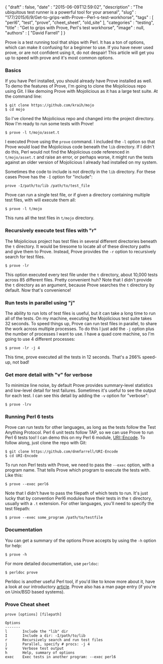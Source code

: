 {
   "draft" : false,
   "date" : "2015-06-09T12:59:02",
   "description" : "The ubiquitous test runner is a powerful tool for your arsenal",
   "slug" : "177/2015/6/9/Get-to-grips-with-Prove--Perl-s-test-workhorse",
   "tags" : [
      "perl6",
      "test",
      "prove",
      "cheet_sheet",
      "old_site"
   ],
   "categories" : "testing",
   "title" : "Get to grips with Prove, Perl's test workhorse",
   "image" : null,
   "authors" : [
      "David Farrell"
   ]
}


Prove is a test running tool that ships with Perl. It has a ton of options, which can make it confusing for a beginner to use. If you have never used prove, or are not confident using it, do not despair! This article will get you up to speed with prove and it's most common options.

### Basics

If you have Perl installed, you should already have Prove installed as well. To demo the features of Prove, I'm going to clone the Mojolicious repo using Git. I like demoing Prove with Mojolicious as it has a large test suite. At the command line:

``` prettyprint
$ git clone https://github.com/kraih/mojo
$ cd mojo
```

So I've cloned the Mojolicious repo and changed into the project directory. Now I'm ready to run some tests with Prove!

``` prettyprint
$ prove -l t/mojo/asset.t
```

I executed Prove using the `prove` command. I included the `-l` option so that Prove would load the Mojolicious code beneath the `lib` directory. If I didn't do this, Perl would not find the Mojolicious code referenced in `t/mojo/asset.t` and raise an error, or perhaps worse, it might run the tests against an older version of Mojolicious I already had installed on my system.

Sometimes the code to include is not directly in the `lib` directory. For these cases Prove has the `-I` option for "include":

``` prettyprint
prove -I/path/to/lib /path/to/test_file
```

Prove can run a single test file, or if given a directory containing multiple test files, with will execute them all:

``` prettyprint
$ prove -l t/mojo
```

This runs all the test files in `t/mojo` directory.

### Recursively execute test files with "r"

The Mojolicious project has test files in several different directories beneath the `t` directory. It would be tiresome to locate all of these directory paths and give them to Prove. Instead, Prove provides the `-r` option to recursively search for test files.

``` prettyprint
$ prove -lr
```

This option executed every test file under the `t` directory, about 10,000 tests across 85 different files. Pretty convenient huh? Note that I didn't provide the `t` directory as an argument, because Prove searches the `t` directory by default. Now that's convenience!

### Run tests in parallel using "j"

The ability to run lots of test files is useful, but it can take a long time to run all of the tests. On my machine, executing the Mojolicious test suite takes 32 seconds. To speed things up, Prove can run test files in parallel, to share the work across multiple processes. To do this I just add the `-j` option plus the number of processes I want to use. I have a quad core machine, so I'm going to use 4 different processes:

``` prettyprint
$ prove -lr -j 4
```

This time, prove executed all the tests in 12 seconds. That's a 266% speed-up, not bad!

### Get more detail with "v" for verbose

To minimize line noise, by default Prove provides summary-level statistics and low-level detail for test failures. Sometimes it's useful to see the output for each test. I can see this detail by adding the `-v` option for "verbose":

``` prettyprint
$ prove -lrv
```

### Running Perl 6 tests

Prove can run tests for other languages, as long as the tests follow the Test Anything Protocol. Perl 6 unit tests follow TAP, so we can use Prove to run Perl 6 tests too! I can demo this on my Perl 6 module, [URI::Encode](https://github.com/dnmfarrell/URI-Encode). To follow along, just clone the repo with Git:

``` prettyprint
$ git clone https://github.com/dnmfarrell/URI-Encode
$ cd URI-Encode
```

To run non Perl tests with Prove, we need to pass the `--exec` option, with a program name. That tells Prove which program to execute the tests with. Like this:

``` prettyprint
$ prove --exec perl6
```

Note that I didn't have to pass the filepath of which tests to run. It's just lucky that by convention Perl6 modules have their tests in the `t` directory, usually with a `.t` extension. For other languages, you'll need to specify the test filepath:

``` prettyprint
$ prove --exec some_program /path/to/testfile
```

### Documentation

You can get a summary of the options Prove accepts by using the `-h` option for help:

``` prettyprint
$ prove -h
```

For more detailed documentation, use `perldoc`:

``` prettyprint
$ perldoc prove
```

Perldoc is another useful Perl tool, if you'd like to know more about it, have a look at our introductory [article](http://perltricks.com/article/155/2015/2/26/Hello-perldoc--productivity-booster). Prove also has a man page entry (if you're on Unix/BSD based systems).

### Prove Cheat sheet

    prove [options] [filepath]

    Options
    -------
    l       Include the "lib" dir
    I       Include a dir: -I/path/to/lib
    r       Recursively search and run test files
    j       Parallel, specify # procs: -j 4
    v       Verbose test output
    h       Help, summary of options
    exec    Exec tests in another program: --exec perl6
